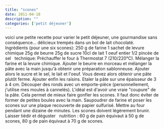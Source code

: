 ```yaml
---
title: "scones"
date: 2011-04-18
description: ""
categories: ['petit déjeuner']
---
```


          
 voici une petite recette pour varier le petit déjeuner, une gourmandise sans conséquence... délicieux trempés dans un bol de lait chocolaté.   &nbsp;      &nbsp;   Ingrédients (pour une six scones):  250 g de farine 1 sachet de levure chimique 25g de beurre 25g de sucre 10cl de lait 1 oeuf entier 1/2 pincée de sel   &nbsp;   technique: Préchauffer le four à Thermostat 7 (210/220°C). Mélanger la farine et la levure chimique. Ajouter le beurre en morceau et mélanger la pâte avec la main jusqu'à obtenir une préparation sablonneuse. Ajouter alors le sucre et le sel, le lait et l'oeuf. Vous devez alors obtenir une pâte plutôt ferme. Ajouter enfin les raisins.  Etaler la pâte sur une épaisseur de 3 à 4 cm. Découper des ronds avec un emporte-pièce (personnellement, j'utilise mes moules à cannelés). L'idéal est d'avoir une vraie "coupure" de la pâte. Cela permet de mieux faire gonfler les scones. Il faut donc éviter de former de petites boules avec la main.  Saupoudrer de farine et poser les scones sur une plaque recouverte de papier sulfurisé. Mettre au four pendant une dizaine de minutes. Les scones doivent légèrement brunir.  Laisser tiédir et déguster   &nbsp;   nutrition :&nbsp;60 g de pain équivaut à 50 g de scones, 80 g de pain équivaut à 70 g de scones. 

                          
